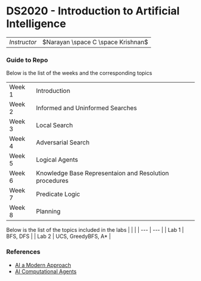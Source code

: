 # DS2020 - Introduction to Artificial Intelligence

| | |
| --- | --- |
| $Instructor$ | $Narayan \space C \space Krishnan$ |



### Guide to Repo

Below is the list of the weeks and the corresponding topics

| | |
| --- | --- |
| $\text{Week 1}$ | $\text{Introduction}$ |
| $\text{Week 2}$ | $\text{Informed and Uninformed Searches}$ |
| $\text{Week 3}$ | $\text{Local Search}$ |
| $\text{Week 4}$ | $\text{Adversarial Search}$ |
| $\text{Week 5}$ | $\text{Logical Agents}$ |
| $\text{Week 6}$ | $\text{Knowledge Base Representaion and Resolution procedures}$ |
| $\text{Week 7}$ | $\text{Predicate Logic}$ |
| $\text{Week 8}$ | $\text{Planning}$ | 


Below is the list of the topics included in the labs
|  |  |
| --- | --- |
| $\text{Lab 1}$ | $\text{BFS, DFS}$ |
| $\text{Lab 2}$ | $\text{UCS, GreedyBFS, A*}$ |


### References
- [$\text{AI a Modern Approach}$](http://aima.cs.berkeley.edu/global-index.html)
- [$\text{AI Computational Agents}$](https://artint.info/2e/html2e/ArtInt2e.html)
